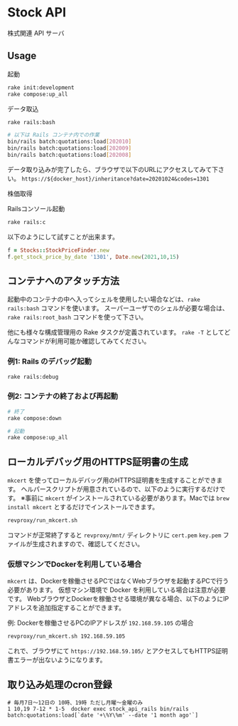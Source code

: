 # Stock API

株式関連 API サーバ


## Usage

起動

```sh
rake init:development
rake compose:up_all
```

データ取込

```sh
rake rails:bash

# 以下は Rails コンテナ内での作業
bin/rails batch:quotations:load[202010]
bin/rails batch:quotations:load[202009]
bin/rails batch:quotations:load[202008]
```

データ取り込みが完了したら、ブラウザで以下のURLにアクセスしてみて下さい。
`https://${docker_host}/inheritance?date=20201024&codes=1301`

株価取得

Railsコンソール起動
```sh
rake rails:c
```
以下のようにして試すことが出来ます。
```rb
f = Stocks::StockPriceFinder.new
f.get_stock_price_by_date '1301', Date.new(2021,10,15)
```

## コンテナへのアタッチ方法

起動中のコンテナの中へ入ってシェルを使用したい場合などは、`rake rails:bash` コマンドを使います。
スーパーユーザでのシェルが必要な場合は、`rake rails:root_bash` コマンドを使って下さい。

他にも様々な構成管理用の Rake タスクが定義されています。
`rake -T` としてどんなコマンドが利用可能か確認してみてください。

### 例1: Rails のデバッグ起動

```sh
rake rails:debug
```

### 例2: コンテナの終了および再起動

```sh
# 終了
rake compose:down

# 起動
rake compose:up_all
```

## ローカルデバッグ用のHTTPS証明書の生成

`mkcert` を使ってローカルデバッグ用のHTTPS証明書を生成することができます。
ヘルパースクリプトが用意されているので、以下のように実行するだけです。 
※事前に `mkcert` がインストールされている必要があります。Macでは `brew install mkcert` とするだけでインストールできます。

```bash
revproxy/run_mkcert.sh
```

コマンドが正常終了すると `revproxy/mnt/` ディレクトリに `cert.pem` `key.pem` ファイルが生成されますので、確認してください。

### 仮想マシンでDockerを利用している場合

`mkcert` は、Dockerを稼働させるPCではなくWebブラウザを起動するPCで行う必要があります。
仮想マシン環境で Docker を利用している場合は注意が必要です。
WebブラウザとDockerを稼働させる環境が異なる場合、以下のようにIPアドレスを追加指定することができます。

例: Dockerを稼働させるPCのIPアドレスが `192.168.59.105` の場合
```bash
revproxy/run_mkcert.sh 192.168.59.105
```

これで、ブラウザにて `https://192.168.59.105/` とアクセスしてもHTTPS証明書エラーが出ないようになります。

## 取り込み処理のcron登録

```
# 毎月7日〜12日の 10時、19時 ただし月曜〜金曜のみ
1 10,19 7-12 * 1-5  docker exec stock_api_rails bin/rails batch:quotations:load[`date '+\%Y\%m' --date '1 month ago'`]
```

